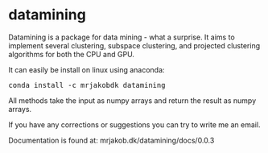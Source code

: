 # datamining
Datamining is a package for data mining - what a surprise.
It aims to implement several clustering, subspace clustering, and projected clustering algorithms for both the CPU and GPU.

It can easily be install on linux using anaconda:
<pre>conda install -c mrjakobdk datamining</pre>

All methods take the input as numpy arrays and return the result as numpy arrays.

If you have any corrections or suggestions you can try to write me an email.

Documentation is found at: mrjakob.dk/datamining/docs/0.0.3